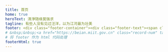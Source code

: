 ```yaml
---
title: 首页
home: true
heroText: 清淨随缘莫强求
tagline: 有些人没有见过汪洋，以为江河最为壮美
footer: <div class="footer-container"><div class="footer-text"><span class="left">[ 纸上得来终觉浅</span><span class="footer-text-icon"><span class="iconfont icon-shandian1"></span></span><span class="right">绝知此事要躬行 ]</span></div>Copyright © 2021-present Junfeng Dai <br> <a href="https://beian.miit.gov.cn" class="record-num" target="_blank">蜀ICP备2021009537号</a>
# &nbsp;&nbsp;<a href="https://beian.miit.gov.cn" class="record-num" target="_blank">蜀ICP备2021009537号-2</a></div>
# 将 footer 作为 html 代码处理
footerHtml: true 
---
```


<LoadingPage v-if="show" :frontmatter="frontmatter" :loadingText="'记录，成为更好的自己'" />

<script>

  import { onMounted, ref } from 'vue'
  import { usePageFrontmatter } from '@vuepress/client'
  import { useRoute } from 'vue-router'

  export default {
    setup() {
      const route = useRoute()
      const show = ref(route.path === '/')

      const frontmatter = usePageFrontmatter()

      onMounted(() => {
        // DOM 加载完成后去掉 loading
        setTimeout(() => {
          show.value = false
        })
      })

      return {
        frontmatter,
        show
      }
    }
  }
</script>

<style>
  html.dark .loading-wrapper .loading-img {
    background-image: url('/images/loading/loading-pen_dark.gif');
  }

  /* html.dark .loading-wrapper {
    background-color: #fff;
  }

  html.dark .loading-wrapper {
    background-color: #232323;
  } */
</style>